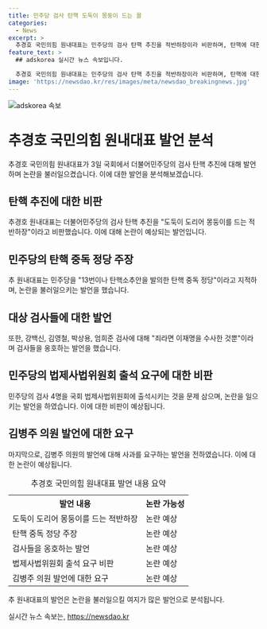 ```yaml
---
title: 민주당 검사 탄핵 도둑이 몽둥이 드는 꼴
categories:
  - News
excerpt: >
  추경호 국민의힘 원내대표는 민주당의 검사 탄핵 추진을 적반하장이라 비판하며, 탄핵에 대한 요구를 철회하고 김병주 의원의 발언에 대해 사과를 요구했다. 또한 민주당의 행동을 사법부 탄핵과 헌정질서 유린으로 비난하고, 본회의 참석은 김 의원의 사과 여부에 달렸다고 밝혔다. 민주당의 채 상병 특검법 상정 시 필리버스터를 진행할 의사를 표명하며, 김 의원의 발언을 비판하고 품격에 어울리지 않는 말이라고 지적했다.
feature_text: >
  ## adskorea 실시간 뉴스 속보입니다.

  추경호 국민의힘 원내대표는 민주당의 검사 탄핵 추진을 적반하장이라 비판하며, 탄핵에 대한 요구를 철회하고 김병주 의원의 발언에 대해 사과를 요구했다. 또한 민주당의 행동을 사법부 탄핵과 헌정질서 유린으로 비난하고, 본회의 참석은 김 의원의 사과 여부에 달렸다고 밝혔다. 민주당의 채 상병 특검법 상정 시 필리버스터를 진행할 의사를 표명하며, 김 의원의 발언을 비판하고 품격에 어울리지 않는 말이라고 지적했다.
image: 'https://newsdao.kr/res/images/meta/newsdao_breakingnews.jpg'
---
```


<p><img src="https://newsdao.kr/res/images/meta/newsdao_breakingnews.jpg" alt="adskorea 속보" /></p>

<h1>추경호 국민의힘 원내대표 발언 분석</h1>

<p data-ke-size="size16">추경호 국민의힘 원내대표가 3일 국회에서 더불어민주당의 검사 탄핵 추진에 대해 발언하며 논란을 불러일으켰습니다. 이에 대한 발언을 분석해보겠습니다.</p>

<h2 data-ke-size="size26">탄핵 추진에 대한 비판</h2>

<p data-ke-size="size16">추경호 원내대표는 더불어민주당의 검사 탄핵 추진을 "도둑이 도리어 몽둥이를 드는 적반하장"이라고 비판했습니다. 이에 대해 논란이 예상되는 발언입니다.</p>

<h2 data-ke-size="size26">민주당의 탄핵 중독 정당 주장</h2>

<p data-ke-size="size16">추 원내대표는 민주당을 "13번이나 탄핵소추안을 발의한 탄핵 중독 정당"이라고 지적하며, 논란을 불러일으키는 발언을 했습니다.</p>

<h2 data-ke-size="size26">대상 검사들에 대한 발언</h2>

<p data-ke-size="size16">또한, 강백신, 김영철, 박상용, 엄희준 검사에 대해 "죄라면 이재명을 수사한 것뿐"이라며 검사들을 옹호하는 발언을 했습니다.</p>

<h2 data-ke-size="size26">민주당의 법제사법위원회 출석 요구에 대한 비판</h2>

<p data-ke-size="size16">민주당의 검사 4명을 국회 법제사법위원회에 출석시키는 것을 문제 삼으며, 논란을 일으키는 발언을 하였습니다. 이에 대한 비판이 예상됩니다.</p>

<h2 data-ke-size="size26">김병주 의원 발언에 대한 요구</h2>

<p data-ke-size="size16">마지막으로, 김병주 의원의 발언에 대해 사과를 요구하는 발언을 전하였습니다. 이에 대한 논란이 예상됩니다.</p>

<table>
  <caption>추경호 국민의힘 원내대표 발언 내용 요약</caption>
  <tr>
    <th>발언 내용</th>
    <th>논란 가능성</th> 
  </tr>
  <tr>
    <td>도둑이 도리어 몽둥이를 드는 적반하장</td>
    <td>논란 예상</td>
  </tr>
  <tr>
    <td>탄핵 중독 정당 주장</td>
    <td>논란 예상</td>
  </tr>
  <tr>
    <td>검사들을 옹호하는 발언</td>
    <td>논란 예상</td>
  </tr>
  <tr>
    <td>법제사법위원회 출석 요구 비판</td>
    <td>논란 예상</td>
  </tr>
  <tr>
    <td>김병주 의원 발언에 대한 요구</td>
    <td>논란 예상</td>
  </tr>
</table>

<p data-ke-size="size16">추 원내대표의 발언은 논란을 불러일으킬 여지가 많은 발언으로 분석됩니다.</p>
실시간 뉴스 속보는, <a href="https://newsdao.kr" rel="dofollow">https://newsdao.kr</a>


